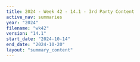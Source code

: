 ```yaml
---
title: 2024 - Week 42 - 14.1 - 3rd Party Content
active_nav: summaries
year: "2024"
filename: "wk42"
version: "14.1"
start_date: "2024-10-14"
end_date: "2024-10-20"
layout: "summary_content"
---
```

